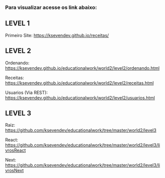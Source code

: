 ### Para visualizar acesse os link abaixo:

## LEVEL 1
Primeiro Site: https://ksevendev.github.io/receitas/

## LEVEL 2
Ordenando: https://ksevendev.github.io/educationalwork/world2/level2/ordenando.html

Receitas: https://ksevendev.github.io/educationalwork/world2/level2/receitas.html

Usuarios (Via REST): https://ksevendev.github.io/educationalwork/world2/level2/usuarios.html

## LEVEL 3
Raiz: https://github.com/ksevendev/educationalwork/tree/master/world2/level3

React: https://github.com/ksevendev/educationalwork/tree/master/world2/level3/livrosReact

Next: https://github.com/ksevendev/educationalwork/tree/master/world2/level3/livrosNext
